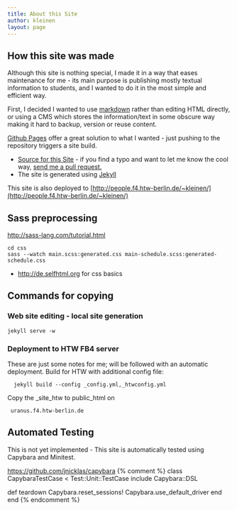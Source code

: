 ```yaml
---
title: About this Site
author: kleinen
layout: page
---
```


## How this site was made

Although this site is nothing special, I made it in a way that eases maintenance for me - its main purpose is publishing mostly textual information to students, and I wanted to do it in the most simple and efficient way.

First, I decided I wanted to use [markdown](http://daringfireball.net/projects/markdown/) rather than editing HTML directly, or using a CMS which stores the information/text in some obscure way making it hard to backup, version or reuse content.

[Github Pages](http://pages.github.com/) offer a great solution to what I wanted - just pushing to the repository triggers a site build.

* [Source for this Site](https://github.com/htw-bk/htw-bk.github.io) - if you find a typo and want to let me know the cool way, [send me a pull request.](https://help.github.com/articles/using-pull-requests)
* The site is generated using [Jekyll](http://jekyllrb.com/)

This site is also deployed to [http://people.f4.htw-berlin.de/~kleinen/](http://people.f4.htw-berlin.de/~kleinen/)

## Sass preprocessing

http://sass-lang.com/tutorial.html

    cd css
    sass --watch main.scss:generated.css main-schedule.scss:generated-schedule.css

* http://de.selfhtml.org for css basics

## Commands for copying

### Web site editing - local site generation

    jekyll serve -w

### Deployment to HTW FB4 server

These are just some notes for me; will be followed with an automatic deployment.
Build for HTW with additional config file:

      jekyll build --config _config.yml,_htwconfig.yml

Copy the _site_htw to public_html on

     uranus.f4.htw-berlin.de

## Automated Testing

This is not yet implemented -
This site is automatically tested using Capybara and Minitest.

https://github.com/jnicklas/capybara
{% comment %}
class CapybaraTestCase < Test::Unit::TestCase
  include Capybara::DSL

  def teardown
    Capybara.reset_sessions!
    Capybara.use_default_driver
  end
end
{% endcomment %}
